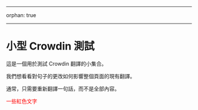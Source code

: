 - - -
orphan: true
- - -

# 小型 Crowdin 測試

這是一個用於測試 Crowdin 翻譯的小集合。

我們想看看對句子的更改如何影響整個頁面的現有翻譯。

通常，只需要重新翻譯一句話，而不是全部內容。

<span style="color:red">一些紅色文字</span>

